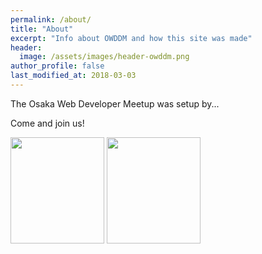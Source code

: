```yaml
---
permalink: /about/
title: "About"
excerpt: "Info about OWDDM and how this site was made"
header:
  image: /assets/images/header-owddm.png
author_profile: false
last_modified_at: 2018-03-03
---
```


The Osaka Web Developer Meetup was setup by...

Come and join us!

<img class="avatar" height="170" width="150" src="{{ site.url }}{{ site.baseurl }}/assets/images/avatar/heidegger-m.jpg" alt="">

<img class="avatar" height="170" width="150" src="{{ site.url }}{{ site.baseurl }}/assets/images/avatar/trofin-v.jpg" alt="">